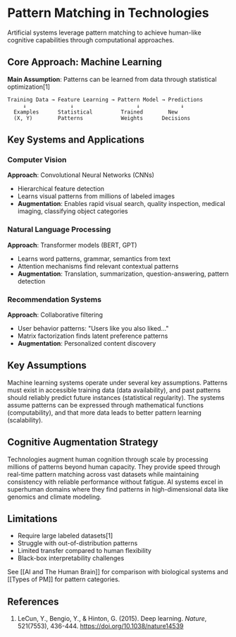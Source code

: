 # Pattern Matching in Technologies

Artificial systems leverage pattern matching to achieve human-like cognitive capabilities through computational approaches.

## Core Approach: Machine Learning

**Main Assumption**: Patterns can be learned from data through statistical optimization[1]

```
Training Data → Feature Learning → Pattern Model → Predictions
     ↓              ↓                    ↓             ↓
  Examples      Statistical         Trained        New
  (X, Y)        Patterns            Weights      Decisions
```

## Key Systems and Applications

### Computer Vision
**Approach**: Convolutional Neural Networks (CNNs)
- Hierarchical feature detection
- Learns visual patterns from millions of labeled images
- **Augmentation**: Enables rapid visual search, quality inspection, medical imaging, classifying object categories

### Natural Language Processing
**Approach**: Transformer models (BERT, GPT)
- Learns word patterns, grammar, semantics from text
- Attention mechanisms find relevant contextual patterns
- **Augmentation**: Translation, summarization, question-answering, pattern detection

### Recommendation Systems
**Approach**: Collaborative filtering
- User behavior patterns: "Users like you also liked..."
- Matrix factorization finds latent preference patterns
- **Augmentation**: Personalized content discovery

## Key Assumptions

Machine learning systems operate under several key assumptions. Patterns must exist in accessible training data (data availability), and past patterns should reliably predict future instances (statistical regularity). The systems assume patterns can be expressed through mathematical functions (computability), and that more data leads to better pattern learning (scalability).

## Cognitive Augmentation Strategy

Technologies augment human cognition through scale by processing millions of patterns beyond human capacity. They provide speed through real-time pattern matching across vast datasets while maintaining consistency with reliable performance without fatigue. AI systems excel in superhuman domains where they find patterns in high-dimensional data like genomics and climate modeling.

## Limitations

- Require large labeled datasets[1]
- Struggle with out-of-distribution patterns
- Limited transfer compared to human flexibility
- Black-box interpretability challenges

See [[AI and The Human Brain]] for comparison with biological systems and [[Types of PM]] for pattern categories.

## References
1. LeCun, Y., Bengio, Y., & Hinton, G. (2015). Deep learning. _Nature_, 521(7553), 436-444. https://doi.org/10.1038/nature14539
